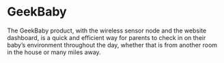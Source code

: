 # GeekBaby
The GeekBaby product, with the wireless sensor node and the website dashboard, is a quick and efficient way for parents to check in on their baby’s environment throughout the day, whether that is from another room in the house or many miles away.
